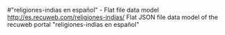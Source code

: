 #"religiones-indias en español" - Flat file data model
http://es.recuweb.com/religiones-indias/
Flat JSON file data model of the recuweb portal "religiones-indias en español"

